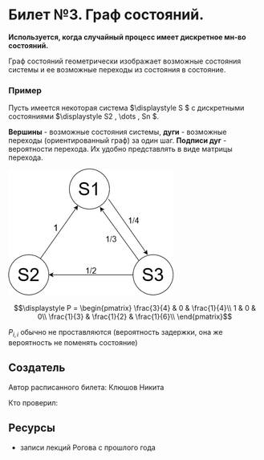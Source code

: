# Билет №3. Граф состояний.

**Используется, когда случайный процесс имеет дискретное мн-во состояний.**

Граф состояний геометрически изображает возможные состояния системы и ее возможные переходы из состояния в состояние.

### Пример
Пусть имеется некоторая система $\displaystyle S $ с дискретными состояниями $\displaystyle S2 , \dots , Sn $. 

**Вершины** - возможные состояния системы, **дуги** - возможные переходы (ориентированный граф) за один шаг. **Подписи дуг** - вероятности перехода. Их удобно представлять в виде матрицы перехода.

![example](./example.png)

$$\displaystyle P = \begin{pmatrix}
\frac{3}{4} & 0           & \frac{1}{4}\\
1           & 0           & 0\\
\frac{1}{3} & \frac{1}{2} & \frac{1}{6}\\
\end{pmatrix}$$

$\displaystyle P_{i, i}$ обычно не проставляются (вероятность задержки, она же вероятность не поменять состояние)

## Создатель

Автор расписанного билета: Клюшов Никита

Кто проверил:


## Ресурсы
- записи лекций Рогова с прошлого года
